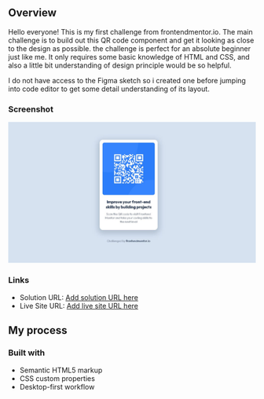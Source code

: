 ## Overview

Hello everyone!
This is my first challenge from frontendmentor.io. The main challenge is to build out this QR code component and get it looking as close to the design as possible. the challenge is perfect for an absolute beginner just like me. It only requires some basic knowledge of HTML and CSS, and also a little bit understanding of design principle would be so helpful.

I do not have access to the Figma sketch so i created one before jumping into code editor to get some detail understanding of its layout.


### Screenshot

![](./Assets/screenshot.JPG)

### Links

- Solution URL: [Add solution URL here](https://your-solution-url.com)
- Live Site URL: [Add live site URL here](https://your-live-site-url.com)

## My process

### Built with

- Semantic HTML5 markup
- CSS custom properties
- Desktop-first workflow
